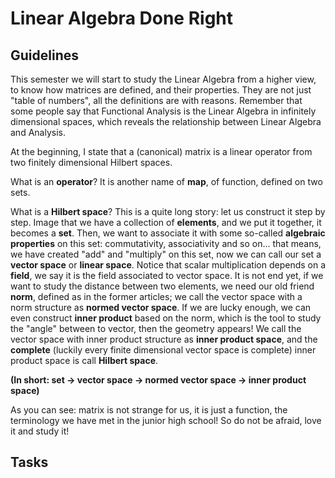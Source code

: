 # Linear Algebra Done Right

## Guidelines

This semester we will start to study the Linear Algebra from a higher view, to know how matrices are defined, and their properties. They are not just "table of numbers", all the definitions are with reasons. Remember that some people say that Functional Analysis is the Linear Algebra in infinitely dimensional spaces, which reveals the relationship between Linear Algebra and Analysis.

At the beginning, I state that a (canonical) matrix is a linear operator from two finitely dimensional Hilbert spaces.

What is an **operator**? It is another name of **map**, of function, defined on two sets.

What is a **Hilbert space**? This is a quite long story: let us construct it step by step. Image that we have a collection of **elements**, and we put it together, it becomes a **set**. Then, we want to associate it with some so-called **algebraic properties** on this set: commutativity, associativity and so on... that means, we have created "add" and "multiply" on this set, now we can call our set a **vector space** or **linear space**. Notice that scalar multiplication depends on a **field**, we say it is the field associated to vector space. It is not end yet, if we want to study the distance between two elements, we need our old friend **norm**, defined as in the former articles; we call the vector space with a norm structure as **normed vector space**. If we are lucky enough, we can even construct **inner product** based on the norm, which is the tool to study the "angle" between to vector, then the geometry appears! We call the vector space with inner product structure as **inner product space**, and the **complete** (luckily every finite dimensional vector space is complete) inner product space is call **Hilbert space**.

**(In short: set -> vector space -> normed vector space -> inner product space)**

As you can see: matrix is not strange for us, it is just a function, the terminology we have met in the junior high school! So do not be afraid, love it and study it!

## Tasks
